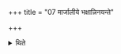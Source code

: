 +++
title = "07 मार्जालीये भक्षान्निनयन्ते"

+++

<details><summary>थिते</summary>

7. They pour the (Soma-) drinks on the Mārjālīya (-fire-hearth).  
</details>
